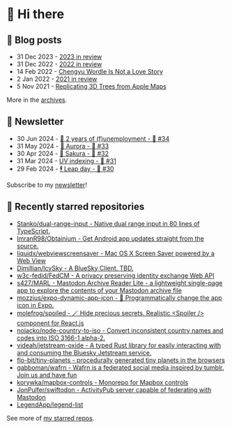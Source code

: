 # 👋 Hi there

## 📝 Blog posts

<!-- feed start -->
- 31 Dec 2023 - [2023 in review](https://cheeaun.com/blog/2023/12/2023-in-review/)
- 31 Dec 2022 - [2022 in review](https://cheeaun.com/blog/2022/12/2022-in-review/)
- 14 Feb 2022 - [Chengyu Wordle Is Not a Love Story](https://cheeaun.com/blog/2022/02/chengyu-wordle-is-not-a-love-story/)
- 2 Jan 2022 - [2021 in review](https://cheeaun.com/blog/2022/01/2021-in-review/)
- 5 Nov 2021 - [Replicating 3D Trees from Apple Maps](https://cheeaun.com/blog/2021/11/replicating-3d-trees-apple-maps/)
<!-- feed end -->

More in the [archives](https://cheeaun.com/blog/archives/).

## 📰 Newsletter

<!-- newsletter start -->
- 30 Jun 2024 - [🎂 2 years of (f)unemployment - 🥫 #34](https://cheeaun.substack.com/p/2-years-of-funemployment-34)
- 31 May 2024 - [🌌 Aurora - 🥫 #33](https://cheeaun.substack.com/p/aurora-33)
- 30 Apr 2024 - [🌸 Sakura - 🥫 #32](https://cheeaun.substack.com/p/sakura-32)
- 31 Mar 2024 - [UV indexing - 🥫 #31](https://cheeaun.substack.com/p/uv-indexing-31)
- 29 Feb 2024 - [🕴️ Leap day - 🥫 #30](https://cheeaun.substack.com/p/leap-day-30)
<!-- newsletter end -->

Subscribe to my [newsletter](https://cheeaun.substack.com/)!

## 🌟 Recently starred repositories

<!-- starred repos start -->
- [Stanko/dual-range-input - Native dual range input in 80 lines of TypeScript.](https://github.com/Stanko/dual-range-input)
- [ImranR98/Obtainium - Get Android app updates straight from the source.](https://github.com/ImranR98/Obtainium)
- [liquidx/webviewscreensaver - Mac OS X Screen Saver powered by a Web View](https://github.com/liquidx/webviewscreensaver)
- [Dimillian/IcySky - A BlueSky Client. TBD.](https://github.com/Dimillian/IcySky)
- [w3c-fedid/FedCM - A privacy preserving identity exchange Web API](https://github.com/w3c-fedid/FedCM)
- [s427/MARL - Mastodon Archive Reader Lite - a lightweight single-page app to explore the contents of your Mastodon archive file](https://github.com/s427/MARL)
- [mozzius/expo-dynamic-app-icon - 🤖 Programmatically change the app icon in Expo.](https://github.com/mozzius/expo-dynamic-app-icon)
- [molefrog/spoiled - 🪄 Hide precious secrets. Realistic <Spoiler /> component for React.js](https://github.com/molefrog/spoiled)
- [nojacko/node-country-to-iso - Convert inconsistent country names and codes into ISO 3166-1 alpha-2.](https://github.com/nojacko/node-country-to-iso)
- [videah/jetstream-oxide - A typed Rust library for easily interacting with and consuming the Bluesky Jetstream service.](https://github.com/videah/jetstream-oxide)
- [flo-bit/tiny-planets - procedurally generated tiny planets in the browsers](https://github.com/flo-bit/tiny-planets)
- [gabboman/wafrn - Wafrn is a federated social media inspired by tumblr. Join us and have fun](https://github.com/gabboman/wafrn)
- [korywka/mapbox-controls - Monorepo for Mapbox controls](https://github.com/korywka/mapbox-controls)
- [JonPulfer/swiftodon - ActivityPub server capable of federating with Mastodon](https://github.com/JonPulfer/swiftodon)
- [LegendApp/legend-list](https://github.com/LegendApp/legend-list)
<!-- starred repos end -->

See more of [my starred repos](https://github.com/stars/cheeaun/).
